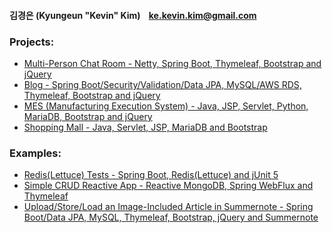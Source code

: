 #### 김경은 (Kyungeun "Kevin" Kim) &nbsp;&nbsp; ke.kevin.kim@gmail.com

### Projects:

- <a href="https://github.com/VertigoK/multi-person-chat-room">Multi-Person Chat Room - Netty, Spring Boot, Thymeleaf, Bootstrap and jQuery</a>
- <a href="https://github.com/VertigoK/blog">Blog - Spring Boot/Security/Validation/Data JPA, MySQL/AWS RDS, Thymeleaf, Bootstrap and jQuery</a>
- <a href="https://github.com/VertigoK/TH_MES">MES (Manufacturing Execution System) - Java, JSP, Servlet, Python, MariaDB, Bootstrap and jQuery</a>
- <a href="https://github.com/VertigoK/ShoppingMall">Shopping Mall - Java, Servlet, JSP, MariaDB and Bootstrap</a>

### Examples:
- <a href="https://github.com/VertigoK/Redis-Lettuce">Redis(Lettuce) Tests - Spring Boot, Redis(Lettuce) and jUnit 5</a>
- <a href="https://github.com/VertigoK/blog-mongo-webflux">Simple CRUD Reactive App - Reactive MongoDB, Spring WebFlux and Thymeleaf</a>
- <a href="https://github.com/VertigoK/summernote-image">Upload/Store/Load an Image-Included Article in Summernote - Spring Boot/Data JPA, MySQL, Thymeleaf, Bootstrap, jQuery and Summernote</a>
